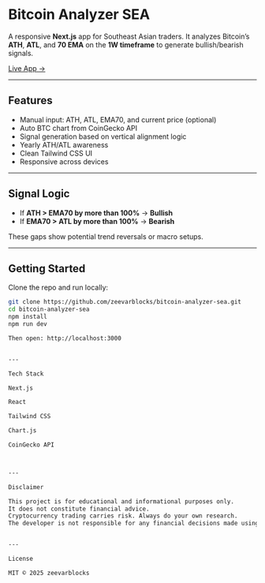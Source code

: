 # Bitcoin Analyzer SEA

A responsive **Next.js** app for Southeast Asian traders. It analyzes Bitcoin’s **ATH**, **ATL**, and **70 EMA** on the **1W timeframe** to generate bullish/bearish signals.

[Live App →](https://bitcoin-analyzer-sea.vercel.app)

---

## Features

- Manual input: ATH, ATL, EMA70, and current price (optional)
- Auto BTC chart from CoinGecko API
- Signal generation based on vertical alignment logic
- Yearly ATH/ATL awareness
- Clean Tailwind CSS UI
- Responsive across devices

---

## Signal Logic

- If **ATH > EMA70 by more than 100%** → **Bullish**
- If **EMA70 > ATL by more than 100%** → **Bearish**

These gaps show potential trend reversals or macro setups.

---

## Getting Started

Clone the repo and run locally:

```bash
git clone https://github.com/zeevarblocks/bitcoin-analyzer-sea.git
cd bitcoin-analyzer-sea
npm install
npm run dev

Then open: http://localhost:3000


---

Tech Stack

Next.js

React

Tailwind CSS

Chart.js

CoinGecko API



---

Disclaimer

This project is for educational and informational purposes only.
It does not constitute financial advice.
Cryptocurrency trading carries risk. Always do your own research.
The developer is not responsible for any financial decisions made using this tool.


---

License

MIT © 2025 zeevarblocks
